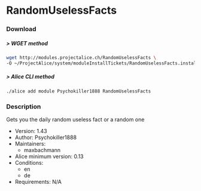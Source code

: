 # RandomUselessFacts

### Download

##### > WGET method
```bash
wget http://modules.projectalice.ch/RandomUselessFacts \
-O ~/ProjectAlice/system/moduleInstallTickets/RandomUselessFacts.install
```

##### > Alice CLI method
```bash
./alice add module Psychokiller1888 RandomUselessFacts
```

### Description
Gets you the daily random useless fact or a random one

- Version: 1.43
- Author: Psychokiller1888
- Maintainers:
  - maxbachmann
- Alice minimum version: 0.13
- Conditions:
  - en
  - de
- Requirements: N/A

